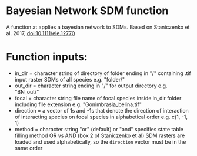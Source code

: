 # Bayesian Network SDM function
A function at applies a bayesian network to SDMs. Based on Staniczenko et al. 2017, [doi:10.1111/ele.12770](https://doi.org/10.1111/ele.12770)
# Function inputs:
* in_dir    = character string of directory of folder ending in "/" containing .tif input raster SDMs of all species e.g. "folder/"
* out_dir   = character string ending in "/" for output directory e.g. "BN_out/"
* focal     = character string file name of focal species inside in_dir folder including file extension e.g. "Gonimbrasia_belina.tif"
* direction = a vector of 1s and -1s that denote the direction of interaction of interacting species on focal species in alphabetical order e.g. c(1, -1, 1)
* method    = character string "or" (default) or "and" specifies state table filling method OR vs AND (box 2 of Staniczenko et al)
SDM rasters are loaded and used alphabetically, so the `direction` vector must be in the same order
